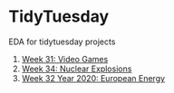 # TidyTuesday
 EDA for tidytuesday projects
 
  1. [Week 31: Video Games](week31_video_games/Readme.md)
  2. [Week 34: Nuclear Explosions](week34_nuclear_explosions/Readme.md)
  3. [Week 32 Year 2020: European Energy](week32_2020/Readme.md)
